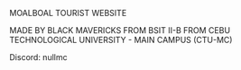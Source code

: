 MOALBOAL TOURIST WEBSITE


MADE BY BLACK MAVERICKS FROM BSIT II-B FROM CEBU TECHNOLOGICAL UNIVERSITY - MAIN CAMPUS (CTU-MC)


Discord: nullmc
